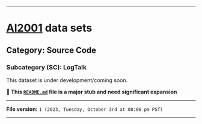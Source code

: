 
***

# [AI2001](https://github.com/seanpm2001/AI2001/) data sets

## Category: Source Code

### Subcategory (SC): LogTalk

This dataset is under development/coming soon.

**🌱️ This [`README.md`](/README.md) file is a major stub and need significant expansion**

***

**File version:** `1 (2023, Tuesday, October 3rd at 08:06 pm PST)`

***

